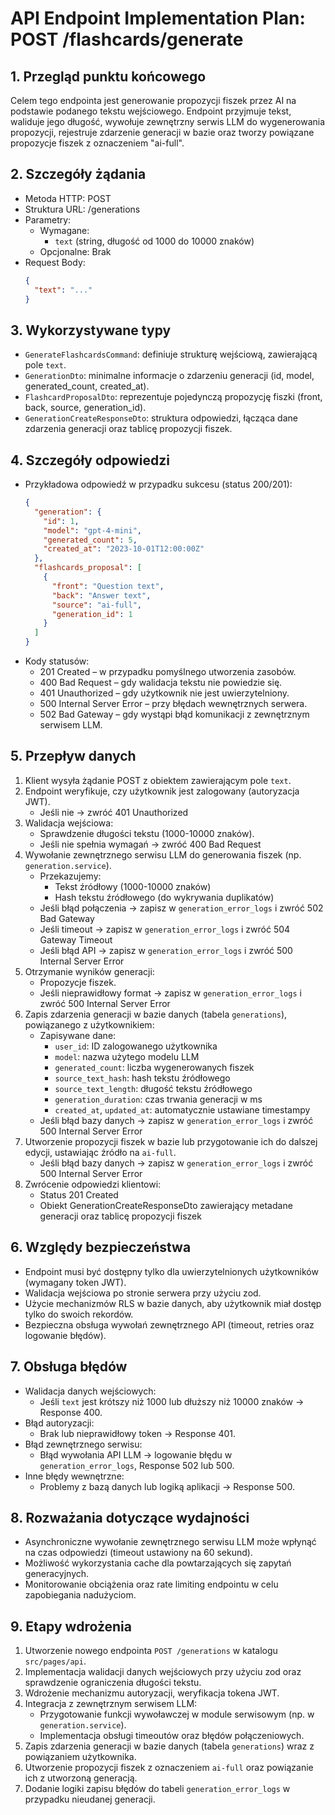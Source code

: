 # API Endpoint Implementation Plan: POST /flashcards/generate

## 1. Przegląd punktu końcowego
Celem tego endpointa jest generowanie propozycji fiszek przez AI na podstawie podanego tekstu wejściowego. Endpoint przyjmuje tekst, waliduje jego długość, wywołuje zewnętrzny serwis LLM do wygenerowania propozycji, rejestruje zdarzenie generacji w bazie oraz tworzy powiązane propozycje fiszek z oznaczeniem "ai-full".

## 2. Szczegóły żądania
- Metoda HTTP: POST
- Struktura URL: /generations
- Parametry:
  - Wymagane:
    - `text` (string, długość od 1000 do 10000 znaków)
  - Opcjonalne: Brak
- Request Body:
  ```json
  {
    "text": "..."
  }
  ```

## 3. Wykorzystywane typy
- `GenerateFlashcardsCommand`: definiuje strukturę wejściową, zawierającą pole `text`.
- `GenerationDto`: minimalne informacje o zdarzeniu generacji (id, model, generated_count, created_at).
- `FlashcardProposalDto`: reprezentuje pojedynczą propozycję fiszki (front, back, source, generation_id).
- `GenerationCreateResponseDto`: struktura odpowiedzi, łącząca dane zdarzenia generacji oraz tablicę propozycji fiszek.

## 4. Szczegóły odpowiedzi
- Przykładowa odpowiedź w przypadku sukcesu (status 200/201):
  ```json
  {
    "generation": {
      "id": 1,
      "model": "gpt-4-mini",
      "generated_count": 5,
      "created_at": "2023-10-01T12:00:00Z"
    },
    "flashcards_proposal": [
      {
        "front": "Question text",
        "back": "Answer text",
        "source": "ai-full",
        "generation_id": 1
      }
    ]
  }
  ```
- Kody statusów:
  - 201 Created – w przypadku pomyślnego utworzenia zasobów.
  - 400 Bad Request – gdy walidacja tekstu nie powiedzie się.
  - 401 Unauthorized – gdy użytkownik nie jest uwierzytelniony.
  - 500 Internal Server Error – przy błędach wewnętrznych serwera.
  - 502 Bad Gateway – gdy wystąpi błąd komunikacji z zewnętrznym serwisem LLM.

## 5. Przepływ danych
1. Klient wysyła żądanie POST z obiektem zawierającym pole `text`.
2. Endpoint weryfikuje, czy użytkownik jest zalogowany (autoryzacja JWT).
   - Jeśli nie → zwróć 401 Unauthorized
3. Walidacja wejściowa:
   - Sprawdzenie długości tekstu (1000-10000 znaków).
   - Jeśli nie spełnia wymagań → zwróć 400 Bad Request
4. Wywołanie zewnętrznego serwisu LLM do generowania fiszek (np. `generation.service`).
   - Przekazujemy:
     - Tekst źródłowy (1000-10000 znaków)
     - Hash tekstu źródłowego (do wykrywania duplikatów)
   - Jeśli błąd połączenia → zapisz w `generation_error_logs` i zwróć 502 Bad Gateway
   - Jeśli timeout → zapisz w `generation_error_logs` i zwróć 504 Gateway Timeout
   - Jeśli błąd API → zapisz w `generation_error_logs` i zwróć 500 Internal Server Error
5. Otrzymanie wyników generacji:
   - Propozycje fiszek.
   - Jeśli nieprawidłowy format → zapisz w `generation_error_logs` i zwróć 500 Internal Server Error
6. Zapis zdarzenia generacji w bazie danych (tabela `generations`), powiązanego z użytkownikiem:
   - Zapisywane dane:
     - `user_id`: ID zalogowanego użytkownika
     - `model`: nazwa użytego modelu LLM
     - `generated_count`: liczba wygenerowanych fiszek
     - `source_text_hash`: hash tekstu źródłowego
     - `source_text_length`: długość tekstu źródłowego
     - `generation_duration`: czas trwania generacji w ms
     - `created_at`, `updated_at`: automatycznie ustawiane timestampy
   - Jeśli błąd bazy danych → zapisz w `generation_error_logs` i zwróć 500 Internal Server Error
7. Utworzenie propozycji fiszek w bazie lub przygotowanie ich do dalszej edycji, ustawiając źródło na `ai-full`.
   - Jeśli błąd bazy danych → zapisz w `generation_error_logs` i zwróć 500 Internal Server Error
8. Zwrócenie odpowiedzi klientowi:
   - Status 201 Created
   - Obiekt GenerationCreateResponseDto zawierający metadane generacji oraz tablicę propozycji fiszek

## 6. Względy bezpieczeństwa
- Endpoint musi być dostępny tylko dla uwierzytelnionych użytkowników (wymagany token JWT).
- Walidacja wejściowa po stronie serwera przy użyciu zod.
- Użycie mechanizmów RLS w bazie danych, aby użytkownik miał dostęp tylko do swoich rekordów.
- Bezpieczna obsługa wywołań zewnętrznego API (timeout, retries oraz logowanie błędów).

## 7. Obsługa błędów
- Walidacja danych wejściowych:
  - Jeśli `text` jest krótszy niż 1000 lub dłuższy niż 10000 znaków → Response 400.
- Błąd autoryzacji:
  - Brak lub nieprawidłowy token → Response 401.
- Błąd zewnętrznego serwisu:
  - Błąd wywołania API LLM → logowanie błędu w `generation_error_logs`, Response 502 lub 500.
- Inne błędy wewnętrzne:
  - Problemy z bazą danych lub logiką aplikacji → Response 500.

## 8. Rozważania dotyczące wydajności
- Asynchroniczne wywołanie zewnętrznego serwisu LLM może wpłynąć na czas odpowiedzi (timeout ustawiony na 60 sekund).
- Możliwość wykorzystania cache dla powtarzających się zapytań generacyjnych.
- Monitorowanie obciążenia oraz rate limiting endpointu w celu zapobiegania nadużyciom.

## 9. Etapy wdrożenia
1. Utworzenie nowego endpointa `POST /generations` w katalogu `src/pages/api`.
2. Implementacja walidacji danych wejściowych przy użyciu zod oraz sprawdzenie ograniczenia długości tekstu.
3. Wdrożenie mechanizmu autoryzacji, weryfikacja tokena JWT.
4. Integracja z zewnętrznym serwisem LLM:
   - Przygotowanie funkcji wywoławczej w module serwisowym (np. w `generation.service`).
   - Implementacja obsługi timeoutów oraz błędów połączeniowych.
5. Zapis zdarzenia generacji w bazie danych (tabela `generations`) wraz z powiązaniem użytkownika.
6. Utworzenie propozycji fiszek z oznaczeniem `ai-full` oraz powiązanie ich z utworzoną generacją.
7. Dodanie logiki zapisu błędów do tabeli `generation_error_logs` w przypadku nieudanej generacji.